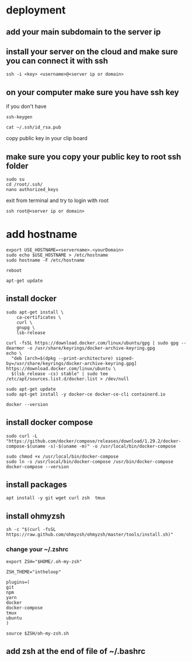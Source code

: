 # deployment

## add your main subdomain to the server ip


## install your server on the cloud and make sure you can connect it with ssh

```
ssh -i <key> <username>@<server ip or domain>
```

## on your computer make sure you have ssh key

if you don't have
```
ssh-keygen
```

```
cat ~/.ssh/id_rsa.pub
```
copy public key in your clip board

## make sure you copy your public key to root ssh folder

```
sudo su
cd /root/.ssh/
nano authorized_keys
```

exit from terminal and try to login with root

```
ssh root@<server ip or domain>
```

# add hostname

```
export USE_HOSTNAME=<servername>.<yourDomain>
sudo echo $USE_HOSTNAME > /etc/hostname
sudo hostname -F /etc/hostname

reboot
```

```
apt-get update
```

## install docker
```
sudo apt-get install \
    ca-certificates \
    curl \
    gnupg \
    lsb-release

curl -fsSL https://download.docker.com/linux/ubuntu/gpg | sudo gpg --dearmor -o /usr/share/keyrings/docker-archive-keyring.gpg
echo \
  "deb [arch=$(dpkg --print-architecture) signed-by=/usr/share/keyrings/docker-archive-keyring.gpg] https://download.docker.com/linux/ubuntu \
  $(lsb_release -cs) stable" | sudo tee /etc/apt/sources.list.d/docker.list > /dev/null

sudo apt-get update
sudo apt-get install -y docker-ce docker-ce-cli containerd.io

docker --version
```

## install docker compose

```
sudo curl -L "https://github.com/docker/compose/releases/download/1.29.2/docker-compose-$(uname -s)-$(uname -m)" -o /usr/local/bin/docker-compose

sudo chmod +x /usr/local/bin/docker-compose
sudo ln -s /usr/local/bin/docker-compose /usr/bin/docker-compose
docker-compose --version
```

## install packages
```
apt install -y git wget curl zsh  tmux
```

## install ohmyzsh
```
sh -c "$(curl -fsSL https://raw.github.com/ohmyzsh/ohmyzsh/master/tools/install.sh)"
```

### change your ~/.zshrc
```
export ZSH="$HOME/.oh-my-zsh"

ZSH_THEME="intheloop"

plugins=(
git
npm
yarn
docker
docker-compose
tmux
ubuntu
)

source $ZSH/oh-my-zsh.sh

```

## add zsh at the end of file of ~/.bashrc